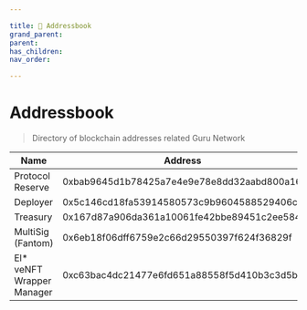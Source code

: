 ```yaml
---

title: 🔖 Addressbook
grand_parent:
parent:
has_children:
nav_order:

---
```


# Addressbook
> Directory of blockchain addresses related Guru Network


Name | Address | Notes
 ---- | ---- | ----
Protocol Reserve			| 0xbab9645d1b78425a7e4e9e78e8dd32aabd800a16 |
Deployer					| 0x5c146cd18fa53914580573c9b9604588529406ca |
Treasury					| 0x167d87a906da361a10061fe42bbe89451c2ee584 |
MultiSig (Fantom)			| 0x6eb18f06dff6759e2c66d29550397f624f36829f |
El* veNFT Wrapper Manager	| 0xc63bac4dc21477e6fd651a88558f5d410b3c3d5b |